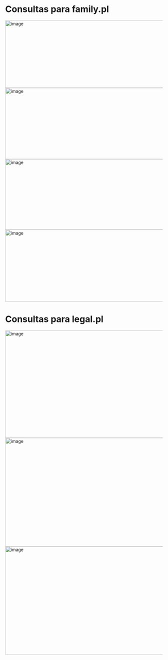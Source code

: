 # Consultas para family.pl

<img width="579" height="216" alt="image" src="https://github.com/user-attachments/assets/4bd5c0c4-7187-43b0-9c94-30562af63573" />
<img width="589" height="228" alt="image" src="https://github.com/user-attachments/assets/c1f655d1-f577-425b-8138-46bcfeaa6213" />
<img width="583" height="226" alt="image" src="https://github.com/user-attachments/assets/12e31623-6f74-4501-ad30-a35695bf91f5" />
<img width="581" height="230" alt="image" src="https://github.com/user-attachments/assets/913ff53f-3b31-4a39-b5e2-4953d7467a3d" />


# Consultas para legal.pl
<img width="952" height="344" alt="image" src="https://github.com/user-attachments/assets/f7c4741f-1e96-4faf-af02-522a0b0c3618" />
<img width="953" height="347" alt="image" src="https://github.com/user-attachments/assets/656e2e70-c03b-4310-b09d-07427d89211a" />
<img width="959" height="347" alt="image" src="https://github.com/user-attachments/assets/6e49ae27-01d7-4c8f-8c63-ac9e86c04e1c" />

